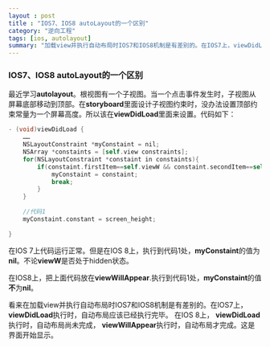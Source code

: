 ```yaml
---
layout : post
title : "IOS7、IOS8 autoLayout的一个区别"
category: "逆向工程"
tags: [ios, autolayout]
summary: "加载view并执行自动布局时IOS7和IOS8机制是有差别的。在IOS7上，viewDidLoad执行时，自动布局应该已经执行完毕。 在IOS 8上， viewDidLoad执行时，自动布局尚未完成， viewWillAppear执行时，自动布局才完成。这是界面开始显示。"
---
```


### IOS7、IOS8 autoLayout的一个区别
最近学习**autolayout**。根视图有一个子视图。当一个点击事件发生时，子视图从屏幕底部移动到顶部。在**storyboard**里面设计子视图约束时，没办法设置顶部约束常量为一个屏幕高度。所以该在**viewDidLoad**里面来设置。代码如下：

``` objective-c
- (void)viewDidLoad {
    ……
    NSLayoutConstraint *myConstaint = nil;
    NSArray *constaints = [self.view constraints];
    for(NSLayoutConstraint *constaint in constaints){
        if(constaint.firstItem==self.viewW && constaint.secondItem==self.view && constaint.firstAttribute == NSLayoutAttributeTop){
            myConstaint = constaint;
            break;
        }
    }
    
    //代码1
    myConstaint.constant = screen_height;
    
}
```

在IOS 7上代码运行正常。但是在IOS 8上，执行到代码1处，**myConstaint**的值为**nil**。不论**viewW**是否处于hidden状态。

在IOS8上，把上面代码放在**viewWillAppear**.执行到代码1处，**myConstaint**的值**不**为**nil**。

看来在加载view并执行自动布局时IOS7和IOS8机制是有差别的。在IOS7上，**viewDidLoad**执行时，自动布局应该已经执行完毕。 在IOS 8上， **viewDidLoad**执行时，自动布局尚未完成， **viewWillAppear**执行时，自动布局才完成。这是界面开始显示。